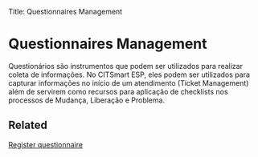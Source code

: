 Title: Questionnaires Management

# Questionnaires Management

Questionários são instrumentos que podem ser utilizados para realizar coleta de informações. No CITSmart ESP, eles podem ser utilizados para capturar informações no início de um atendimento (Ticket Management) além de servirem como recursos para aplicação de checklists nos processos de Mudança, Liberação e Problema.

## Related

[Register questionnaire][1]

[1]:/en-us/citsmart-esp-8/platform-administration/questionnaires/questionaires-management/register-questionnaire.html